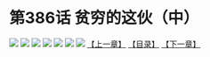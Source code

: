# 第386话 贫穷的这伙（中）
![](https://mhpic.xiaomingtaiji.net/comic/D/斗破苍穹拆分版/386话/1.jpg-zymk.middle.webp)
![](https://mhpic.xiaomingtaiji.net/comic/D/斗破苍穹拆分版/386话/2.jpg-zymk.middle.webp)
![](https://mhpic.xiaomingtaiji.net/comic/D/斗破苍穹拆分版/386话/3.jpg-zymk.middle.webp)
![](https://mhpic.xiaomingtaiji.net/comic/D/斗破苍穹拆分版/386话/4.jpg-zymk.middle.webp)
![](https://mhpic.xiaomingtaiji.net/comic/D/斗破苍穹拆分版/386话/5.jpg-zymk.middle.webp)
![](https://mhpic.xiaomingtaiji.net/comic/D/斗破苍穹拆分版/386话/6.jpg-zymk.middle.webp)
![](https://mhpic.xiaomingtaiji.net/comic/D/斗破苍穹拆分版/386话/7.jpg-zymk.middle.webp)
[【上一章】](./385.md)
[【目录】](./READMD.md)
[【下一章】](./387.md)
